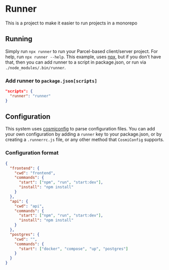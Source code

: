 # Runner

This is a project to make it easier to run projects in a monorepo

## Running

Simply run `npx runner` to run your Parcel-based client/server project. For
help, run `npx runner --help`. This example, uses [npx], but if you don't have
that, then you can add runner to a script in package.json, or run via
`./node_modules/.bin/runner`.

[npx]: https://www.npmjs.com/package/npx

### Add runner to `package.json[scripts]`

```json
"scripts": {
  "runner": "runner"
}
```

## Configuration

This system uses [cosmiconfig] to parse configuration files. You can add your
own configuration by adding a `runner` key to your package.json, or by creating
a `.runnerrc.js` file, or any other method that `CosmiConfig` supports.

[cosmiconfig]: https://www.npmjs.com/package/cosmiconfig

### Configuration format

```json
{
  "frontend": {
    "cwd": "frontend",
    "commands": {
      "start": ["npm", "run", "start:dev"],
      "install": "npm install"
    }
  },
  "api": {
    "cwd": "api",
    "commands": {
      "start": ["npm", "run", "start:dev"],
      "install": "npm install"
    }
  },
  "postgres": {
    "cwd": "",
    "commands": {
      "start": ["docker", "compose", "up", "postgres"]
    }
  }
}
```
